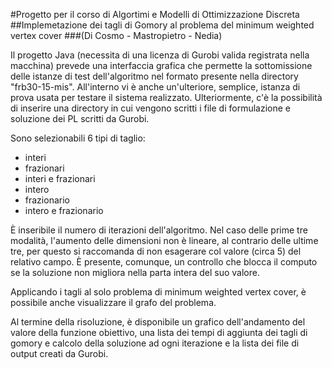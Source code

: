 #Progetto per il corso di Algortimi e Modelli di Ottimizzazione Discreta
##Implemetazione dei tagli di Gomory al problema del minimum weighted vertex cover
###(Di Cosmo - Mastropietro - Nedia)

Il progetto Java (necessita di una licenza di Gurobi valida registrata nella macchina) 
prevede una interfaccia grafica che permette la sottomissione delle istanze di test 
dell'algoritmo nel formato presente nella directory "frb30-15-mis". All'interno vi è anche un'ulteriore, 
semplice, istanza di prova usata per testare il sistema realizzato. Ulteriormente, c'è la possibilità di 
inserire una directory in cui vengono scritti i file di formulazione e soluzione dei PL
scritti da Gurobi. 

Sono selezionabili 6 tipi di taglio:
* interi 
* frazionari
* interi e frazionari
* intero
* frazionario
* intero e frazionario

È inseribile il numero di iterazioni dell'algoritmo. Nel caso delle prime tre modalità, l'aumento delle
dimensioni non è lineare, al contrario delle ultime tre, per questo si raccomanda di non esagerare
col valore (circa 5) del relativo campo. È presente, comunque, un controllo che blocca il computo se la soluzione 
non migliora nella parta intera del suo valore.

Applicando i tagli al solo problema di minimum weighted vertex cover, è possibile anche visualizzare il 
grafo del problema.

Al termine della risoluzione, è disponibile un grafico dell'andamento del valore della funzione obiettivo,
una lista dei tempi di aggiunta dei tagli di gomory e calcolo della soluzione ad ogni iterazione e
la lista dei file di output creati da Gurobi.
